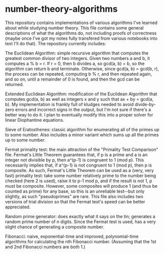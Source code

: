 # number-theory-algorithms
This repository contains implementations of various algorithms I've learned about while studying number theory. This file contains some general descriptions of what the algorithms do, not including proofs of correctness (maybe once I've got my notes fully transfered from various notebooks into text I'll do that). The repository currently includes:


The Euclidean Algorithm: simple recursive algorithm that computes the greatest common divisor of two integers. Given two numbers a and b, it computes a % b = r. If r = 0, then b divides a, so gcd(a, b) = b, so the algorithm can return b and terminate. Otherwise, since gcd(a, b) = gcd(b, r), the process can be repeated, computing b % r, and then repeated again, and so on, until a remainder of 0 is found, and then the gcd can be returned. 


Extended Euclidean Algorithm: modification of the Euclidean Algorithm that computes gcd(a, b) as well as integers x and y such that ax + by = gcd(a, b). My implementation is frankly full of kludges needed to avoid divide-by-zero errors and incorrect signs in the output, but I'm not sure if there's a better way to do it. I plan to eventually modify this into a proper solver for linear Diophantine equations.


Sieve of Eratosthenes: classic algorithm for enumerating all of the primes up to some number. Also includes a minor variant which sums up all the primes up to some number.


Fermat primality test: the main attraction of the "Primality Test Comparison" file. Fermat's Little Theorem guarantees that, if p is a prime and a is an integer not divisible by p, then a^(p-1) is congruent to 1 (mod p). This necessarily implies that, if a^(p-1) is not congruent to 1 (mod p), then p is composite. As such, Fermat's Little Theorem can be used as a (very, very fast) primality test: take some number relatively prime to the number being checked (here 2 is used), raise it to p-1 mod p, and if the result is not 1, p must be composite. However, some composites will produce 1 (and thus be counted as prime) for any base, so this is an unreliable test--but only slightly, as such "pseudoprimes" are rare. This file also includes two versions of trial division so that the Fermat test's speed can be better appreciated.


Random prime generator: does exactly what it says on the tin; generates a random prime number of n digits. Since the Fermat test is used, has a very slight chance of generating a composite number.

Fibonacci: naive, exponential-time and improved, polynomial-time algorithms for calculating the nth Fibonacci number. (Assuming that the 1st and 2nd Fibonacci numbers are both 1.)
